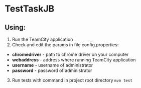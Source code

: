 # TestTaskJB

## Using:
1. Run the TeamCity application
2. Check and edit the params in file config.properties:

* **chromedriver** - path to chrome driver on your computer
* **webaddress** - address where running TeamCity application
* **username** - username of administrator
* **password** - password of administrator

3. Run tests with command in project root directory
`mvn test`